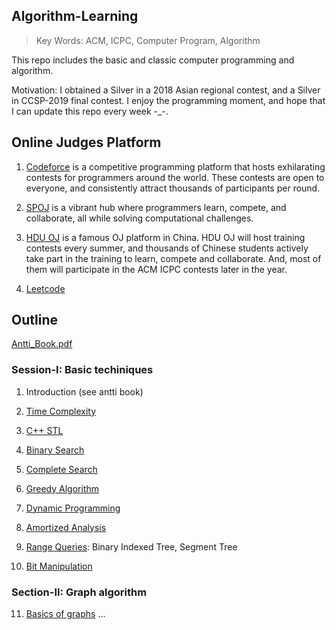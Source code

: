 ## Algorithm-Learning
> Key Words: ACM, ICPC, Computer Program, Algorithm

This repo includes the basic and classic computer programming and algorithm.

Motivation: I obtained a Silver in a 2018 Asian regional contest, and a Silver in CCSP-2019 final contest. I enjoy the programming moment, and hope that I can update this repo every week -_-.

## Online Judges Platform

1. [Codeforce](https://codeforces.com/) is a competitive programming platform that hosts exhilarating contests for programmers around the world. These contests are open to everyone, and consistently attract thousands of participants per round.


2. [SPOJ](https://www.spoj.com/) is a vibrant hub where programmers learn, compete, and collaborate, all while solving computational challenges.


3. [HDU OJ](https://acm.hdu.edu.cn/) is a famous OJ platform in China. HDU OJ will host training contests every summer, and thousands of Chinese students actively take part in the training to learn, compete and collaborate. And, most of them will participate in the ACM ICPC contests later in the year.

4. [Leetcode](https://leetcode.com/problems)

## Outline

[Antti_Book.pdf](antti_book.pdf)

### Session-I: Basic techiniques

1. Introduction (see antti book)

2. [Time Complexity](notes/2_TimeComplexity.html)  

3. [C++ STL](notes/3_C++STL.html)  

4. [Binary Search](notes/4_Binary_Search.html)  

5. [Complete Search](notes/5_complete_search.html)

6. [Greedy Algorithm](notes/6_Greedy_Algorithm.html)

7. [Dynamic Programming](notes/7_Dynamic_Programming.html)

8. [Amortized Analysis](notes/8_Amortized_Analysis.html)

9. [Range Queries](notes/9_Range_Queries.html): Binary Indexed Tree, Segment Tree

10. [Bit Manipulation](notes/10_Bit_Manipulation.html) 

### Section-II: Graph algorithm

11. [Basics of graphs]() ...

